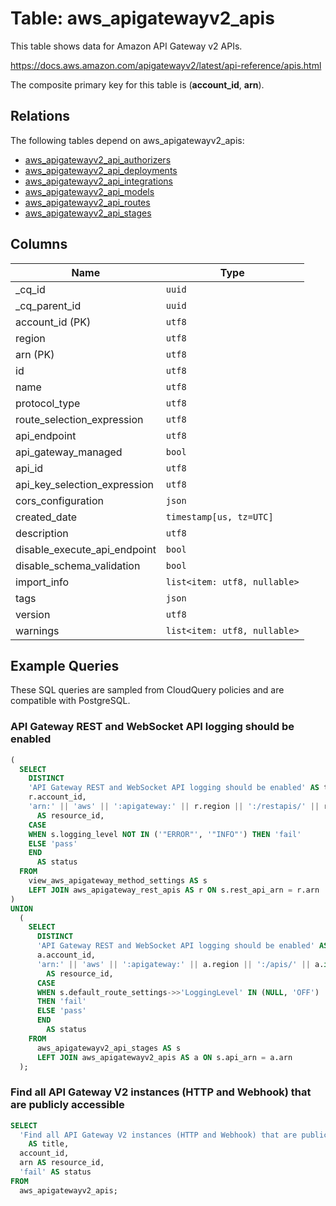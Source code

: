 # Table: aws_apigatewayv2_apis

This table shows data for Amazon API Gateway v2 APIs.

https://docs.aws.amazon.com/apigatewayv2/latest/api-reference/apis.html

The composite primary key for this table is (**account_id**, **arn**).

## Relations

The following tables depend on aws_apigatewayv2_apis:
  - [aws_apigatewayv2_api_authorizers](aws_apigatewayv2_api_authorizers)
  - [aws_apigatewayv2_api_deployments](aws_apigatewayv2_api_deployments)
  - [aws_apigatewayv2_api_integrations](aws_apigatewayv2_api_integrations)
  - [aws_apigatewayv2_api_models](aws_apigatewayv2_api_models)
  - [aws_apigatewayv2_api_routes](aws_apigatewayv2_api_routes)
  - [aws_apigatewayv2_api_stages](aws_apigatewayv2_api_stages)

## Columns

| Name          | Type          |
| ------------- | ------------- |
|_cq_id|`uuid`|
|_cq_parent_id|`uuid`|
|account_id (PK)|`utf8`|
|region|`utf8`|
|arn (PK)|`utf8`|
|id|`utf8`|
|name|`utf8`|
|protocol_type|`utf8`|
|route_selection_expression|`utf8`|
|api_endpoint|`utf8`|
|api_gateway_managed|`bool`|
|api_id|`utf8`|
|api_key_selection_expression|`utf8`|
|cors_configuration|`json`|
|created_date|`timestamp[us, tz=UTC]`|
|description|`utf8`|
|disable_execute_api_endpoint|`bool`|
|disable_schema_validation|`bool`|
|import_info|`list<item: utf8, nullable>`|
|tags|`json`|
|version|`utf8`|
|warnings|`list<item: utf8, nullable>`|

## Example Queries

These SQL queries are sampled from CloudQuery policies and are compatible with PostgreSQL.

### API Gateway REST and WebSocket API logging should be enabled

```sql
(
  SELECT
    DISTINCT
    'API Gateway REST and WebSocket API logging should be enabled' AS title,
    r.account_id,
    'arn:' || 'aws' || ':apigateway:' || r.region || ':/restapis/' || r.id
      AS resource_id,
    CASE
    WHEN s.logging_level NOT IN ('"ERROR"', '"INFO"') THEN 'fail'
    ELSE 'pass'
    END
      AS status
  FROM
    view_aws_apigateway_method_settings AS s
    LEFT JOIN aws_apigateway_rest_apis AS r ON s.rest_api_arn = r.arn
)
UNION
  (
    SELECT
      DISTINCT
      'API Gateway REST and WebSocket API logging should be enabled' AS title,
      a.account_id,
      'arn:' || 'aws' || ':apigateway:' || a.region || ':/apis/' || a.id
        AS resource_id,
      CASE
      WHEN s.default_route_settings->>'LoggingLevel' IN (NULL, 'OFF')
      THEN 'fail'
      ELSE 'pass'
      END
        AS status
    FROM
      aws_apigatewayv2_api_stages AS s
      LEFT JOIN aws_apigatewayv2_apis AS a ON s.api_arn = a.arn
  );
```

### Find all API Gateway V2 instances (HTTP and Webhook) that are publicly accessible

```sql
SELECT
  'Find all API Gateway V2 instances (HTTP and Webhook) that are publicly accessible'
    AS title,
  account_id,
  arn AS resource_id,
  'fail' AS status
FROM
  aws_apigatewayv2_apis;
```


